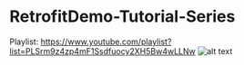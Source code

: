 # RetrofitDemo-Tutorial-Series

Playlist: https://www.youtube.com/playlist?list=PLSrm9z4zp4mF1Ssdfuocy2XH5Bw4wLLNw
![alt text](https://i.postimg.cc/vmNzY16D/retrofit-post.png)
